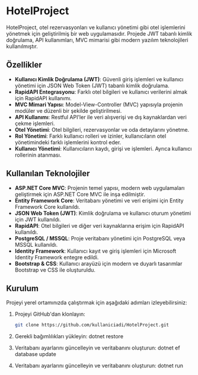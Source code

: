 # HotelProject

HotelProject, otel rezervasyonları ve kullanıcı yönetimi gibi otel işlemlerini yönetmek için geliştirilmiş bir web uygulamasıdır. Projede JWT tabanlı kimlik doğrulama, API kullanımları, MVC mimarisi gibi modern yazılım teknolojileri kullanılmıştır.

## Özellikler

- **Kullanıcı Kimlik Doğrulama (JWT)**: Güvenli giriş işlemleri ve kullanıcı yönetimi için JSON Web Token (JWT) tabanlı kimlik doğrulama.
- **RapidAPI Entegrasyonu**: Farklı otel bilgileri ve kullanıcı verilerini almak için RapidAPI kullanımı.
- **MVC Mimari Yapısı**: Model-View-Controller (MVC) yapısıyla projenin modüler ve düzenli bir şekilde geliştirilmesi.
- **API Kullanımı**: Restful API'ler ile veri alışverişi ve dış kaynaklardan veri çekme işlemleri.
- **Otel Yönetimi**: Otel bilgileri, rezervasyonlar ve oda detaylarını yönetme.
- **Rol Yönetimi**: Farklı kullanıcı rolleri ve izinler, kullanıcıların otel yönetimindeki farklı işlemlerini kontrol eder.
- **Kullanıcı Yönetimi**: Kullanıcıların kaydı, girişi ve işlemleri. Ayrıca kullanıcı rollerinin atanması.

## Kullanılan Teknolojiler

- **ASP.NET Core MVC**: Projenin temel yapısı, modern web uygulamaları geliştirmek için ASP.NET Core MVC ile inşa edilmiştir.
- **Entity Framework Core**: Veritabanı yönetimi ve veri erişimi için Entity Framework Core kullanıldı.
- **JSON Web Token (JWT)**: Kimlik doğrulama ve kullanıcı oturum yönetimi için JWT kullanıldı.
- **RapidAPI**: Otel bilgileri ve diğer veri kaynaklarına erişim için RapidAPI kullanıldı.
- **PostgreSQL / MSSQL**: Proje veritabanı yönetimi için PostgreSQL veya MSSQL kullanıldı.
- **Identity Framework**: Kullanıcı kayıt ve giriş işlemleri için Microsoft Identity Framework entegre edildi.
- **Bootstrap & CSS**: Kullanıcı arayüzü için modern ve duyarlı tasarımlar Bootstrap ve CSS ile oluşturuldu.

## Kurulum

Projeyi yerel ortamınızda çalıştırmak için aşağıdaki adımları izleyebilirsiniz:

1. Projeyi GitHub'dan klonlayın:
   ```bash
   git clone https://github.com/kullaniciadi/HotelProject.git
   
2. Gerekli bağımlılıkları yükleyin: 
    dotnet restore
    
3. Veritabanı ayarlarını güncelleyin ve veritabanını oluşturun:
    dotnet ef database update

4. Veritabanı ayarlarını güncelleyin ve veritabanını oluşturun:
    dotnet run

